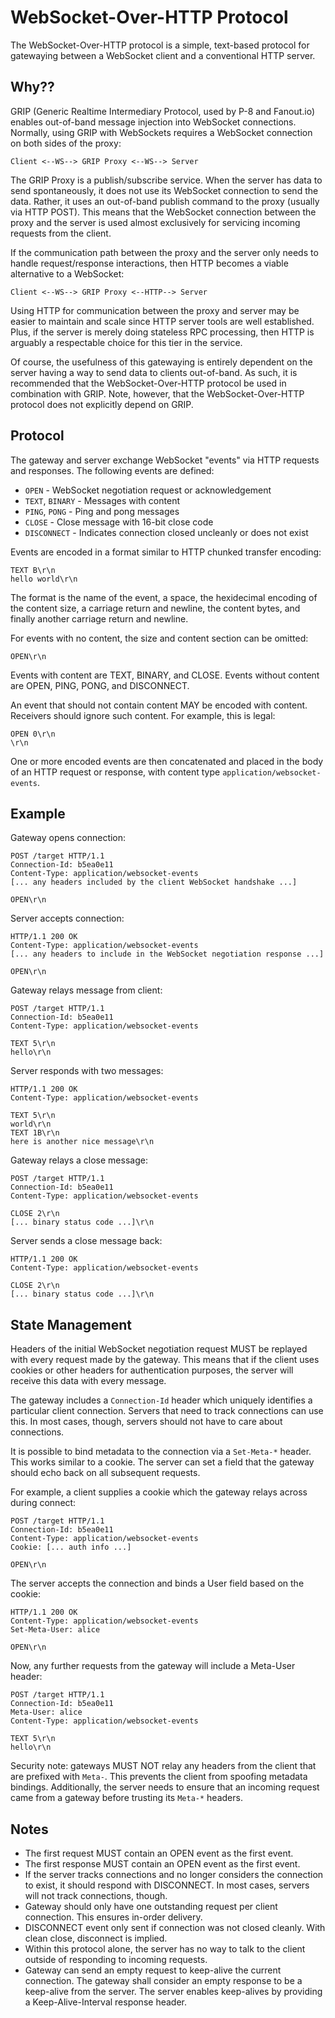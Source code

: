 WebSocket-Over-HTTP Protocol
============================

The WebSocket-Over-HTTP protocol is a simple, text-based protocol for gatewaying between a WebSocket client and a conventional HTTP server.

Why??
-----

GRIP (Generic Realtime Intermediary Protocol, used by P-8 and Fanout.io) enables out-of-band message injection into WebSocket connections. Normally, using GRIP with WebSockets requires a WebSocket connection on both sides of the proxy:

    Client <--WS--> GRIP Proxy <--WS--> Server

The GRIP Proxy is a publish/subscribe service. When the server has data to send spontaneously, it does not use its WebSocket connection to send the data. Rather, it uses an out-of-band publish command to the proxy (usually via HTTP POST). This means that the WebSocket connection between the proxy and the server is used almost exclusively for servicing incoming requests from the client.

If the communication path between the proxy and the server only needs to handle request/response interactions, then HTTP becomes a viable alternative to a WebSocket:

    Client <--WS--> GRIP Proxy <--HTTP--> Server

Using HTTP for communication between the proxy and server may be easier to maintain and scale since HTTP server tools are well established. Plus, if the server is merely doing stateless RPC processing, then HTTP is arguably a respectable choice for this tier in the service.

Of course, the usefulness of this gatewaying is entirely dependent on the server having a way to send data to clients out-of-band. As such, it is recommended that the WebSocket-Over-HTTP protocol be used in combination with GRIP. Note, however, that the WebSocket-Over-HTTP protocol does not explicitly depend on GRIP.

Protocol
--------

The gateway and server exchange WebSocket "events" via HTTP requests and responses. The following events are defined:

* `OPEN` - WebSocket negotiation request or acknowledgement
* `TEXT`, `BINARY` - Messages with content
* `PING`, `PONG` - Ping and pong messages
* `CLOSE` - Close message with 16-bit close code
* `DISCONNECT` - Indicates connection closed uncleanly or does not exist

Events are encoded in a format similar to HTTP chunked transfer encoding:

    TEXT B\r\n
    hello world\r\n

The format is the name of the event, a space, the hexidecimal encoding of the content size, a carriage return and newline, the content bytes, and finally another carriage return and newline.

For events with no content, the size and content section can be omitted:

    OPEN\r\n

Events with content are TEXT, BINARY, and CLOSE. Events without content are OPEN, PING, PONG, and DISCONNECT.

An event that should not contain content MAY be encoded with content. Receivers should ignore such content. For example, this is legal:

    OPEN 0\r\n
    \r\n

One or more encoded events are then concatenated and placed in the body of an HTTP request or response, with content type `application/websocket-events`.

Example
-------

Gateway opens connection:

    POST /target HTTP/1.1
    Connection-Id: b5ea0e11
    Content-Type: application/websocket-events
    [... any headers included by the client WebSocket handshake ...]

    OPEN\r\n

Server accepts connection:

    HTTP/1.1 200 OK
    Content-Type: application/websocket-events
    [... any headers to include in the WebSocket negotiation response ...]

    OPEN\r\n

Gateway relays message from client:

    POST /target HTTP/1.1
    Connection-Id: b5ea0e11
    Content-Type: application/websocket-events

    TEXT 5\r\n
    hello\r\n

Server responds with two messages:

    HTTP/1.1 200 OK
    Content-Type: application/websocket-events

    TEXT 5\r\n
    world\r\n
    TEXT 1B\r\n
    here is another nice message\r\n

Gateway relays a close message:

    POST /target HTTP/1.1
    Connection-Id: b5ea0e11
    Content-Type: application/websocket-events

    CLOSE 2\r\n
    [... binary status code ...]\r\n

Server sends a close message back:

    HTTP/1.1 200 OK
    Content-Type: application/websocket-events

    CLOSE 2\r\n
    [... binary status code ...]\r\n

State Management
----------------

Headers of the initial WebSocket negotiation request MUST be replayed with every request made by the gateway. This means that if the client uses cookies or other headers for authentication purposes, the server will receive this data with every message.

The gateway includes a `Connection-Id` header which uniquely identifies a particular client connection. Servers that need to track connections can use this. In most cases, though, servers should not have to care about connections.

It is possible to bind metadata to the connection via a `Set-Meta-*` header. This works similar to a cookie. The server can set a field that the gateway should echo back on all subsequent requests.

For example, a client supplies a cookie which the gateway relays across during connect:

    POST /target HTTP/1.1
    Connection-Id: b5ea0e11
    Content-Type: application/websocket-events
    Cookie: [... auth info ...]

    OPEN\r\n

The server accepts the connection and binds a User field based on the cookie:

    HTTP/1.1 200 OK
    Content-Type: application/websocket-events
    Set-Meta-User: alice

    OPEN\r\n

Now, any further requests from the gateway will include a Meta-User header:

    POST /target HTTP/1.1
    Connection-Id: b5ea0e11
    Meta-User: alice
    Content-Type: application/websocket-events

    TEXT 5\r\n
    hello\r\n

Security note: gateways MUST NOT relay any headers from the client that are prefixed with `Meta-`. This prevents the client from spoofing metadata bindings. Additionally, the server needs to ensure that an incoming request came from a gateway before trusting its `Meta-*` headers.

Notes
-----

* The first request MUST contain an OPEN event as the first event.
* The first response MUST contain an OPEN event as the first event.
* If the server tracks connections and no longer considers the connection to exist, it should respond with DISCONNECT. In most cases, servers will not track connections, though.
* Gateway should only have one outstanding request per client connection. This ensures in-order delivery.
* DISCONNECT event only sent if connection was not closed cleanly. With clean close, disconnect is implied.
* Within this protocol alone, the server has no way to talk to the client outside of responding to incoming requests.
* Gateway can send an empty request to keep-alive the current connection. The gateway shall consider an empty response to be a keep-alive from the server. The server enables keep-alives by providing a Keep-Alive-Interval response header.

